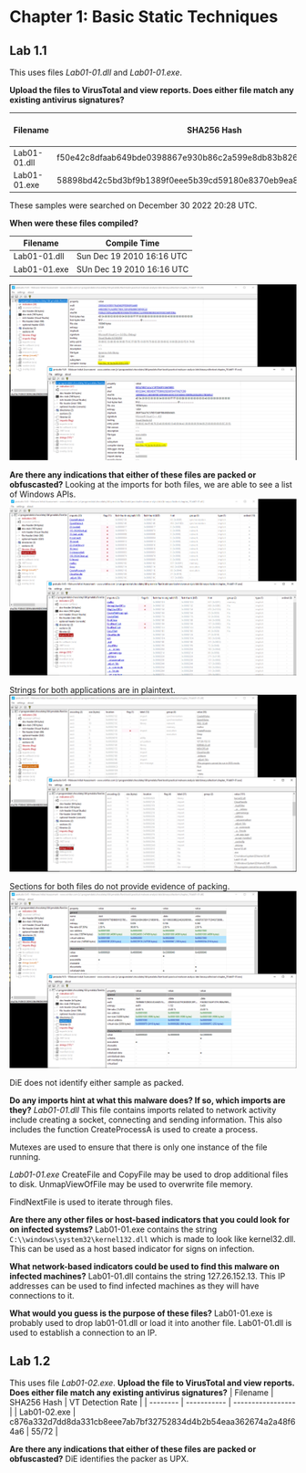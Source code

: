 # Chapter 1: Basic Static Techniques
## Lab 1.1
This uses files *Lab01-01.dll* and *Lab01-01.exe*. 

**Upload the files to VirusTotal and view reports. Does either file match any existing antivirus signatures?**

| Filename | SHA256 Hash | VT Detection Rate |
| -------- | ----------- | ----------------- | 
| Lab01-01.dll | f50e42c8dfaab649bde0398867e930b86c2a599e8db83b8260393082268f2dba | 38/66 |
| Lab01-01.exe | 58898bd42c5bd3bf9b1389f0eee5b39cd59180e8370eb9ea838a0b327bd6fe47 | 51/72 | 

These samples were searched on December 30 2022 20:28 UTC.

**When were these files compiled?**

| Filename | Compile Time |
| -------- | ------------ | 
| Lab01-01.dll | Sun Dec 19 2010 16:16 UTC | 
| Lab01-01.exe | SUn Dec 19 2010 16:16 UTC | 

![compile time from PEStudio](./images/ch1/compiletime.PNG)

**Are there any indications that either of these files are packed or obfuscasted?**
Looking at the imports for both files, we are able to see a list of Windows APIs. 
![imports](./images/ch1/imports.PNG)

Strings for both applications are in plaintext. 
![strings](./images/ch1/strings.PNG)

Sections for both files do not provide evidence of packing.
![sections](./images/ch1/sections.PNG)

DiE does not identify either sample as packed.

**Do any imports hint at what this malware does? If so, which imports are they?**
*Lab01-01.dll*
This file contains imports related to network activity include creating a socket, connecting and sending information. This also includes the function CreateProcessA is used to create a process.

Mutexes are used to ensure that there is only one instance of the file running.

*Lab01-01.exe*
CreateFile and CopyFile may be used to drop additional files to disk. UnmapViewOfFile may be used to overwrite file memory.

FindNextFile is used to iterate through files.

**Are there any other files or host-based indicators that you could look for on infected systems?**
Lab01-01.exe contains the string `C:\\windows\system32\kernel132.dll` which is made to look like kernel32.dll. This can be used as a host based indicator for signs on infection. 

**What network-based indicators could be used to find this malware on infected machines?**
Lab01-01.dll contains the string 127.26.152.13. This IP addresses can be used to find infected machines as they will have connections to it.

**What would you guess is the purpose of these files?**
Lab01-01.exe is probably used to drop lab01-01.dll or load it into another file. Lab01-01.dll is used to establish a connection to an IP.

## Lab 1.2
This uses file *Lab01-02.exe*. 
**Upload the file to VirusTotal and view reports. Does either file match any existing antivirus signatures?**
| Filename | SHA256 Hash | VT Detection Rate |
| -------- | ----------- | ----------------- | 
| Lab01-02.exe | c876a332d7dd8da331cb8eee7ab7bf32752834d4b2b54eaa362674a2a48f64a6 | 55/72 |

**Are there any indications that either of these files are packed or obfuscasted?**
DiE identifies the packer as UPX.

